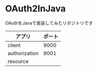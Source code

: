 # OAuth2InJava
OAuthをJavaで実装してみたリポジトリです

| アプリ | ポート |
| ----- | ----- |
| client | 9000 |
| authorization | 9001 |
| resource |  |
